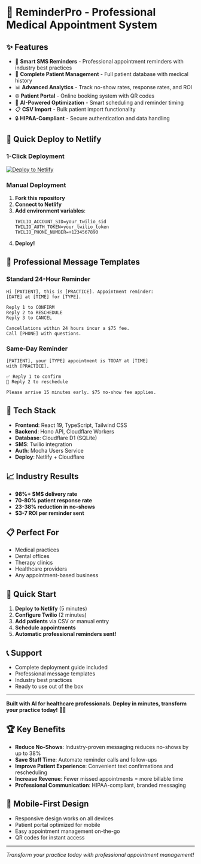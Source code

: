 # 🏥 ReminderPro - Professional Medical Appointment System

## ✨ Features
- 📱 **Smart SMS Reminders** - Professional appointment reminders with industry best practices
- 👥 **Complete Patient Management** - Full patient database with medical history
- 📊 **Advanced Analytics** - Track no-show rates, response rates, and ROI
- 🌐 **Patient Portal** - Online booking system with QR codes
- 🤖 **AI-Powered Optimization** - Smart scheduling and reminder timing
- 📋 **CSV Import** - Bulk patient import functionality
- 🔒 **HIPAA-Compliant** - Secure authentication and data handling

## 🚀 Quick Deploy to Netlify

### 1-Click Deployment
[![Deploy to Netlify](https://www.netlify.com/img/deploy/button.svg)](https://app.netlify.com/start/deploy?repository=https://github.com/your-username/reminderpro-medical-system)

### Manual Deployment
1. **Fork this repository**
2. **Connect to Netlify**
3. **Add environment variables**:
   ```
   TWILIO_ACCOUNT_SID=your_twilio_sid
   TWILIO_AUTH_TOKEN=your_twilio_token
   TWILIO_PHONE_NUMBER=+1234567890
   ```
4. **Deploy!**

## 💬 Professional Message Templates

### Standard 24-Hour Reminder
```
Hi [PATIENT], this is [PRACTICE]. Appointment reminder: 
[DATE] at [TIME] for [TYPE]. 

Reply 1 to CONFIRM
Reply 2 to RESCHEDULE  
Reply 3 to CANCEL

Cancellations within 24 hours incur a $75 fee. 
Call [PHONE] with questions.
```

### Same-Day Reminder
```
[PATIENT], your [TYPE] appointment is TODAY at [TIME] 
with [PRACTICE].

✅ Reply 1 to confirm
🔄 Reply 2 to reschedule

Please arrive 15 minutes early. $75 no-show fee applies.
```

## 🔧 Tech Stack
- **Frontend**: React 19, TypeScript, Tailwind CSS
- **Backend**: Hono API, Cloudflare Workers
- **Database**: Cloudflare D1 (SQLite)
- **SMS**: Twilio integration
- **Auth**: Mocha Users Service
- **Deploy**: Netlify + Cloudflare

## 📈 Industry Results
- **98%+ SMS delivery rate**
- **70-80% patient response rate**
- **23-38% reduction in no-shows**
- **$3-7 ROI per reminder sent**

## 📋 Perfect For
- Medical practices
- Dental offices  
- Therapy clinics
- Healthcare providers
- Any appointment-based business

## 🎯 Quick Start
1. **Deploy to Netlify** (5 minutes)
2. **Configure Twilio** (2 minutes)
3. **Add patients** via CSV or manual entry
4. **Schedule appointments**
5. **Automatic professional reminders sent!**

## 📞 Support
- Complete deployment guide included
- Professional message templates
- Industry best practices
- Ready to use out of the box

---

**Built with AI for healthcare professionals. Deploy in minutes, transform your practice today!** 🏥✨

## 🏆 Key Benefits
- **Reduce No-Shows**: Industry-proven messaging reduces no-shows by up to 38%
- **Save Staff Time**: Automate reminder calls and follow-ups
- **Improve Patient Experience**: Convenient text confirmations and rescheduling
- **Increase Revenue**: Fewer missed appointments = more billable time
- **Professional Communication**: HIPAA-compliant, branded messaging

## 📱 Mobile-First Design
- Responsive design works on all devices
- Patient portal optimized for mobile
- Easy appointment management on-the-go
- QR codes for instant access

---

*Transform your practice today with professional appointment management!*
